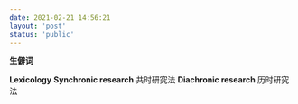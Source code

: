 ```yaml
---
date: 2021-02-21 14:56:21
layout: 'post'
status: 'public'
---
```


**生僻词**

**Lexicology**
**Synchronic research**        共时研究法
**Diachronic research**        历时研究法